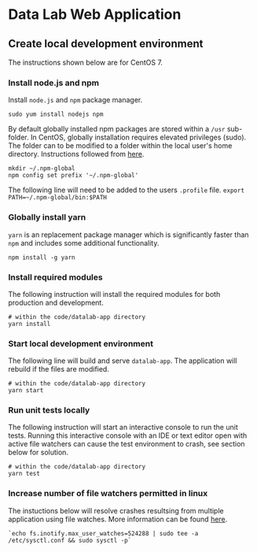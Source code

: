 # Data Lab Web Application

## Create local development environment

The instructions shown below are for CentOS 7.

### Install node.js and npm

Install `node.js` and `npm` package manager.

`sudo yum install nodejs npm`

By default globally installed npm packages are stored within a `/usr`
sub-folder. In CentOS, globally installation requires elevated privileges
(sudo). The folder can to be modified to a folder within the local user's
home directory. Instructions followed from
[here](https://docs.npmjs.com/getting-started/fixing-npm-permissions).

```
mkdir ~/.npm-global
npm config set prefix '~/.npm-global'
```

The following line will need to be added to the users `.profile` file.
`export PATH=~/.npm-global/bin:$PATH`

### Globally install yarn

`yarn` is an replacement package manager which is significantly faster
than `npm` and includes some additional functionality.

`npm install -g yarn`

### Install required modules

The following instruction will install the required modules for both
production and development.

```
# within the code/datalab-app directory
yarn install
```

### Start local development environment

The following line will build and serve `datalab-app`. The application will rebuild if
the files are modified.

```
# within the code/datalab-app directory
yarn start
```

### Run unit tests locally

The following instruction will start an interactive console to run the unit
tests. Running this interactive console with an IDE or text editor open with
active file watchers can cause the test environment to crash, see section
below for solution.

```
# within the code/datalab-app directory
yarn test
```

### Increase number of file watchers permitted in linux

The instuctions below will resolve crashes resultsing from multiple
application using file watches. More information can be found
[here](https://github.com/guard/listen/wiki/Increasing-the-amount-of-inotify-watchers).

```
`echo fs.inotify.max_user_watches=524288 | sudo tee -a /etc/sysctl.conf && sudo sysctl -p`
```